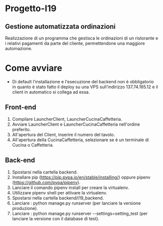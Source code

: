 # Progetto-I19

## Gestione automatizzata ordinazioni

Realizzazione di un programma che gestisca le ordinazioni di un ristorante e i relativi pagamenti da parte del cliente, permettendone una maggiore automazione.

# Come avviare

* Di default l'installazione e l'esecuzione del backend non è obbligatorio in quanto è stato fatto il deploy su una VPS sull'indirizzo 137.74.165.12 e il client in automatico si collega ad essa. 

## Front-end

1. Compilare LauncherClient, LauncherCucinaCaffetteria. 
2. Avviare LauncherClient e LauncherCucinaCaffetteria nell'ordine preferito. 
3. All'apertura del Client, inserire il numero del tavolo. 
4. All'apertura della CucinaCaffetteria, selezionare se è un terminale di Cucina o Caffetteria. 
## Back-end

1. Spostarsi nella cartella backend.
2. Installare pip (https://pip.pypa.io/en/stable/installing/) oppure pipenv (https://github.com/pypa/pipenv).
4. Lanciare il comando pipenv install per creare la virtualenv.
3. Utilizzare pipenv shell per attivare la virtualenv.
3. Spostarsi nella cartella backend/i19_backend.
4. Lanciare : python manage.py runserver (per lanciare la versione produzione).
5. Lanciare : python manage.py runserver --settings=setting_test (per lanciare la versione con il database di test).
